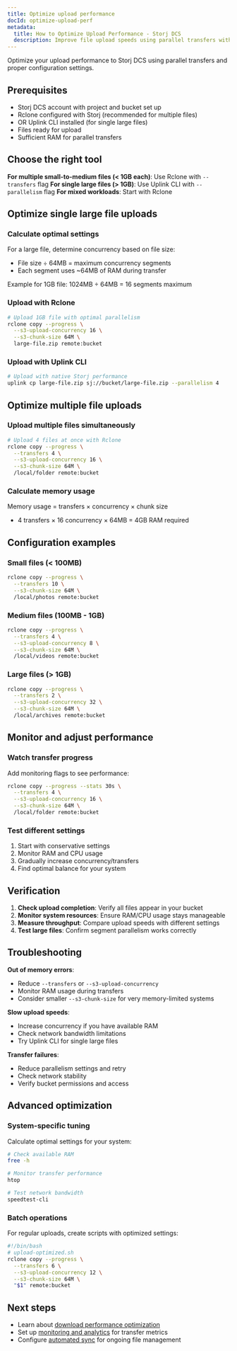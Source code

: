 ```yaml
---
title: Optimize upload performance  
docId: optimize-upload-perf
metadata:
  title: How to Optimize Upload Performance - Storj DCS
  description: Improve file upload speeds using parallel transfers with Rclone and Uplink CLI
---
```


Optimize your upload performance to Storj DCS using parallel transfers and proper configuration settings.

## Prerequisites

- Storj DCS account with project and bucket set up
- Rclone configured with Storj (recommended for multiple files)
- OR Uplink CLI installed (for single large files)
- Files ready for upload
- Sufficient RAM for parallel transfers

## Choose the right tool

**For multiple small-to-medium files (< 1GB each)**: Use Rclone with `--transfers` flag
**For single large files (> 1GB)**: Use Uplink CLI with `--parallelism` flag
**For mixed workloads**: Start with Rclone

## Optimize single large file uploads

### Calculate optimal settings

For a large file, determine concurrency based on file size:
- File size ÷ 64MB = maximum concurrency segments
- Each segment uses ~64MB of RAM during transfer

Example for 1GB file: 1024MB ÷ 64MB = 16 segments maximum

### Upload with Rclone

```bash
# Upload 1GB file with optimal parallelism
rclone copy --progress \
  --s3-upload-concurrency 16 \
  --s3-chunk-size 64M \
  large-file.zip remote:bucket
```

### Upload with Uplink CLI

```bash  
# Upload with native Storj performance
uplink cp large-file.zip sj://bucket/large-file.zip --parallelism 4
```

## Optimize multiple file uploads

### Upload multiple files simultaneously

```bash
# Upload 4 files at once with Rclone
rclone copy --progress \
  --transfers 4 \
  --s3-upload-concurrency 16 \
  --s3-chunk-size 64M \
  /local/folder remote:bucket
```

### Calculate memory usage

Memory usage = transfers × concurrency × chunk size
- 4 transfers × 16 concurrency × 64MB = 4GB RAM required

## Configuration examples

### Small files (< 100MB)
```bash
rclone copy --progress \
  --transfers 10 \
  --s3-chunk-size 64M \
  /local/photos remote:bucket
```

### Medium files (100MB - 1GB)  
```bash
rclone copy --progress \
  --transfers 4 \
  --s3-upload-concurrency 8 \
  --s3-chunk-size 64M \
  /local/videos remote:bucket
```

### Large files (> 1GB)
```bash
rclone copy --progress \
  --transfers 2 \
  --s3-upload-concurrency 32 \
  --s3-chunk-size 64M \
  /local/archives remote:bucket
```

## Monitor and adjust performance

### Watch transfer progress

Add monitoring flags to see performance:
```bash
rclone copy --progress --stats 30s \
  --transfers 4 \
  --s3-upload-concurrency 16 \
  --s3-chunk-size 64M \
  /local/folder remote:bucket
```

### Test different settings

1. Start with conservative settings
2. Monitor RAM and CPU usage  
3. Gradually increase concurrency/transfers
4. Find optimal balance for your system

## Verification

1. **Check upload completion**: Verify all files appear in your bucket
2. **Monitor system resources**: Ensure RAM/CPU usage stays manageable
3. **Measure throughput**: Compare upload speeds with different settings
4. **Test large files**: Confirm segment parallelism works correctly

## Troubleshooting

**Out of memory errors**:
- Reduce `--transfers` or `--s3-upload-concurrency`  
- Monitor RAM usage during transfers
- Consider smaller `--s3-chunk-size` for very memory-limited systems

**Slow upload speeds**:
- Increase concurrency if you have available RAM
- Check network bandwidth limitations
- Try Uplink CLI for single large files

**Transfer failures**:
- Reduce parallelism settings and retry
- Check network stability
- Verify bucket permissions and access

## Advanced optimization

### System-specific tuning

Calculate optimal settings for your system:
```bash
# Check available RAM
free -h

# Monitor transfer performance  
htop

# Test network bandwidth
speedtest-cli
```

### Batch operations

For regular uploads, create scripts with optimized settings:
```bash
#!/bin/bash
# upload-optimized.sh
rclone copy --progress \
  --transfers 6 \
  --s3-upload-concurrency 12 \
  --s3-chunk-size 64M \
  "$1" remote:bucket
```

## Next steps

- Learn about [download performance optimization](docId:optimize-download-perf)
- Set up [monitoring and analytics](docId:bucket-logging) for transfer metrics  
- Configure [automated sync](docId:use-rclone) for ongoing file management
